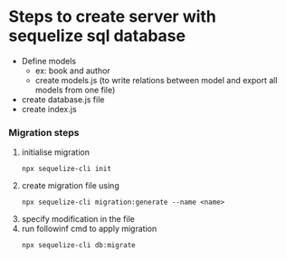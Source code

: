 # Steps to create server with sequelize sql database

- Define models
    - ex: book and author
    - create models.js (to write relations between model and export all models from one file)
- create database.js file 
- create index.js

### Migration steps
1. initialise migration
    ```
    npx sequelize-cli init
    ```
2. create migration file using
    ```
    npx sequelize-cli migration:generate --name <name>
    ```
3. specify modification in the file 
4. run followinf cmd to apply migration
    ```
    npx sequelize-cli db:migrate
    ```